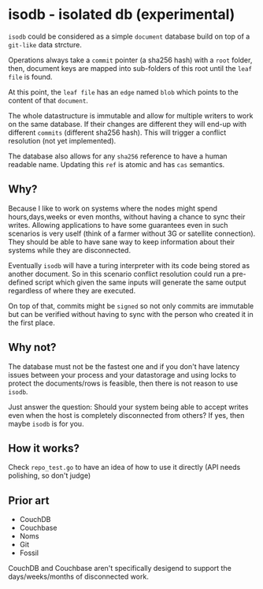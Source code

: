 # isodb - isolated db (experimental)

`isodb` could be considered as a simple `document` database build on top of a `git-like` data strcture.

Operations always take a `commit` pointer (a sha256 hash) with a `root` folder, then, document keys are mapped into sub-folders of this root until the `leaf file` is found.

At this point, the `leaf file` has an `edge` named `blob` which points to the content of that `document`.

The whole datastructure is immutable and allow for multiple writers to work on the same database. If their changes are different they will end-up with different `commits` (different sha256 hash). This will trigger a conflict resolution (not yet implemented).

The database also allows for any `sha256` reference to have a human readable name. Updating this `ref` is atomic and has `cas` semantics.

## Why?

Because I like to work on systems where the nodes might spend hours,days,weeks or even months, without having a chance to sync their writes. Allowing applications to have some guarantees even in such scenarios is very uself (think of a farmer without 3G or satellite connection). They should be able to have sane way to keep information about their systems while they are disconnected.

Eventually `isodb` will have a turing interpreter with its code being stored as another document. So in this scenario conflict resolution could run a pre-defined script which given the same inputs will generate the same output regardless of where they are executed.

On top of that, commits might be `signed` so not only commits are immutable but can be verified without having to sync with the person who created it in the first place.

## Why not?

The database must not be the fastest one and if you don't have latency issues between your process and your datastorage and using locks to protect the documents/rows is feasible, then there is not reason to use `isodb`.

Just answer the question: Should your system being able to accept writes even when the host is completely disconnected from others? If yes, then maybe `isodb` is for you.

## How it works?

Check `repo_test.go` to have an idea of how to use it directly (API needs polishing, so don't judge)

## Prior art

- CouchDB
- Couchbase
- Noms
- Git
- Fossil

CouchDB and Couchbase aren't specifically desigend to support the days/weeks/months of disconnected work.
